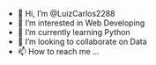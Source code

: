 - 👋 Hi, I’m @LuizCarlos2288
- 👀 I’m interested in Web Developing
- 🌱 I’m currently learning Python
- 💞️ I’m looking to collaborate on Data
- 📫 How to reach me ...

<!---
LuizCarlos2288/LuizCarlos2288 is a ✨ special ✨ repository because its `README.md` (this file) appears on your GitHub profile.
You can click the Preview link to take a look at your changes.
--->
